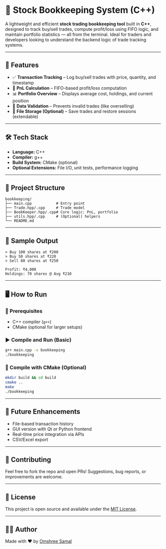 # 📘 Stock Bookkeeping System (C++)

A lightweight and efficient **stock trading bookkeeping tool** built in **C++**, designed to track buy/sell trades, compute profit/loss using FIFO logic, and maintain portfolio statistics — all from the terminal. Ideal for traders and developers looking to understand the backend logic of trade tracking systems.

---

## 🚀 Features

- ✅ **Transaction Tracking** – Log buy/sell trades with price, quantity, and timestamp  
- 💸 **PnL Calculation** – FIFO-based profit/loss computation  
- 📊 **Portfolio Overview** – Displays average cost, holdings, and current position  
- 🔐 **Data Validation** – Prevents invalid trades (like overselling)  
- 💾 **File Storage (Optional)** – Save trades and restore sessions (extendable)

---

## 🛠 Tech Stack

- **Language:** C++  
- **Compiler:** g++  
- **Build System:** CMake (optional)  
- **Optional Extensions:** File I/O, unit tests, performance logging

---

## 📂 Project Structure

```
bookkeeping/
├── main.cpp           # Entry point
├── Trade.hpp/.cpp     # Trade model
├── BookKeeper.hpp/.cpp# Core logic: PnL, portfolio
├── utils.hpp/.cpp     # (Optional) helpers
└── README.md
```

---

## 🧪 Sample Output

```
> Buy 100 shares at ₹200
> Buy 50 shares at ₹220
> Sell 80 shares at ₹250

Profit: ₹4,000  
Holdings: 70 shares @ Avg ₹210
```

---

## 🖥️ How to Run

### 🔧 Prerequisites
- C++ compiler (`g++`)
- CMake (optional for larger setups)

### ▶️ Compile and Run (Basic)
```bash
g++ main.cpp -o bookkeeping
./bookkeeping
```

### 🧱 Compile with CMake (Optional)
```bash
mkdir build && cd build
cmake ..
make
./bookkeeping
```

---

## 📌 Future Enhancements
- File-based transaction history
- GUI version with Qt or Python frontend
- Real-time price integration via APIs
- CSV/Excel export

---

## 🤝 Contributing

Feel free to fork the repo and open PRs! Suggestions, bug reports, or improvements are welcome.

---

## 📄 License

This project is open source and available under the [MIT License](LICENSE).

---

## 👨‍💻 Author

Made with ❤️ by [Omshree Samal](mailto:am.omsamal@gmail.com)